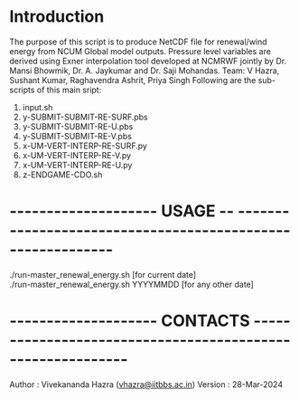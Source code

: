 # Introduction
The purpose of this script is to produce NetCDF file for renewal/wind energy from NCUM Global model outputs. 
Pressure level variables are derived using Exner interpolation tool developed at NCMRWF jointly by Dr. Mansi Bhowmik, Dr. A. Jaykumar and Dr. Saji Mohandas.
Team: V Hazra, Sushant Kumar, Raghavendra Ashrit, Priya Singh
Following are the sub-scripts of this main sript:
1. input.sh				
2. y-SUBMIT-SUBMIT-RE-SURF.pbs								
3. y-SUBMIT-SUBMIT-RE-U.pbs									
4. y-SUBMIT-SUBMIT-RE-V.pbs									
5. x-UM-VERT-INTERP-RE-SURF.py 							 
6. x-UM-VERT-INTERP-RE-V.py									 
7. x-UM-VERT-INTERP-RE-U.py        					
8. z-ENDGAME-CDO.sh										
 												
# --------------------     USAGE    -- -----------------------------------------------------------
./run-master_renewal_energy.sh [for current date]						
./run-master_renewal_energy.sh YYYYMMDD [for any other date]				

# --------------------    CONTACTS     -----------------------------------------------------------
Author : Vivekananda Hazra (vhazra@iitbbs.ac.in)
Version : 28-Mar-2024 
